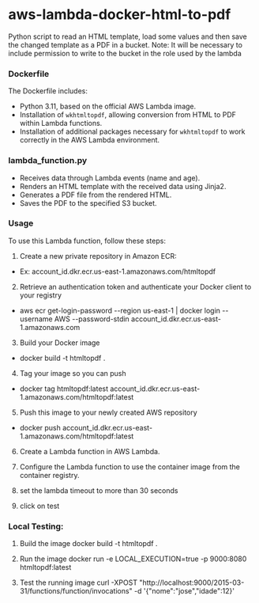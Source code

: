 # aws-lambda-docker-html-to-pdf

Python script to read an HTML template, load some values and then save the changed template as a PDF in a bucket.
Note: It will be necessary to include permission to write to the bucket in the role used by the lambda
### Dockerfile

The Dockerfile includes:

- Python 3.11, based on the official AWS Lambda image.
- Installation of `wkhtmltopdf`, allowing conversion from HTML to PDF within Lambda functions.
- Installation of additional packages necessary for `wkhtmltopdf` to work correctly in the AWS Lambda environment.

### lambda_function.py

- Receives data through Lambda events (name and age).
- Renders an HTML template with the received data using Jinja2.
- Generates a PDF file from the rendered HTML.
- Saves the PDF to the specified S3 bucket.

### Usage

To use this Lambda function, follow these steps:

1. Create a new private repository in Amazon ECR:
- Ex: account_id.dkr.ecr.us-east-1.amazonaws.com/htmltopdf

2. Retrieve an authentication token and authenticate your Docker client to your registry
- aws ecr get-login-password --region us-east-1 | docker login --username AWS --password-stdin account_id.dkr.ecr.us-east-1.amazonaws.com

3. Build your Docker image
- docker build -t htmltopdf .

4. Tag your image so you can push
- docker tag htmltopdf:latest account_id.dkr.ecr.us-east-1.amazonaws.com/htmltopdf:latest

5. Push this image to your newly created AWS repository
- docker push account_id.dkr.ecr.us-east-1.amazonaws.com/htmltopdf:latest

6. Create a Lambda function in AWS Lambda.

7. Configure the Lambda function to use the container image from the container registry.

8. set the lambda timeout to more than 30 seconds

10. click on test

### Local Testing:

1. Build the image
docker build -t htmltopdf .

2. Run the image
docker run -e LOCAL_EXECUTION=true -p 9000:8080 htmltopdf:latest

3. Test the running image
curl -XPOST "http://localhost:9000/2015-03-31/functions/function/invocations" -d '{"nome":"jose","idade":12}'